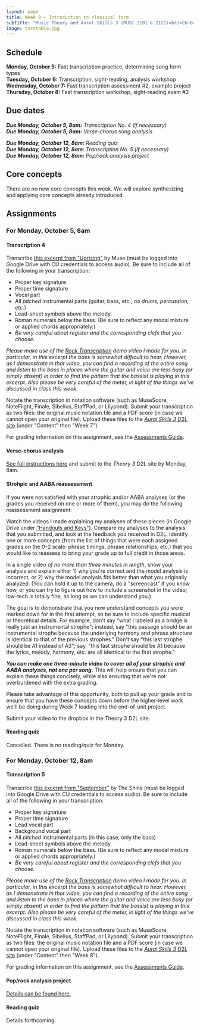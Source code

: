 ```yaml
---
layout: page
title: Week 8 – Introduction to classical form
subTitle: "Music Theory and Aural Skills 3 (MUSC 2101 & 2121)<br/>CU–Boulder, Fall 2015<br/>Kris Shaffer, Ph.D. – coordinator"
image: turntable.jpg
---
```


## Schedule

**Monday, October 5:** Fast transcription practice, determining song form types  
**Tuesday, October 6:** Transcription, sight-reading, analysis workshop  
**Wednesday, October 7:** Fast transcription assessment #2, example project  
**Thursday, October 8:** Fast transcription workshop, sight-reading exam #2

## Due dates

***Due Monday, October 5, 8am:*** *Transcription No. 4 (if necessary)*  
***Due Monday, October 5, 8am:*** *Verse-chorus song analysis*

***Due Monday, October 12, 8am:*** *Reading quiz*  
***Due Monday, October 12, 8am:*** *Transcription No. 5 (if necessary)*  
***Due Monday, October 12, 8am:*** *Pop/rock analysis project*


## Core concepts

There are no new core concepts this week. We will explore synthesizing and applying core concepts already introduced.

## Assignments

### For Monday, October 5, 8am

#### Transcription 4

Transcribe [this excerpt from "Uprising"](https://drive.google.com/open?id=0B9o4hmKNoi6cMnJ0Y1M0ZUFLVlk) by Muse (must be logged into Google Drive with CU credentials to access audio). Be sure to include all of the following in your transcription:

- Proper key signature  
- Proper time signature  
- Vocal part  
- All *pitched* instrumental parts (guitar, bass, etc.; *no drums, percussion, etc.*)  
- Lead-sheet symbols above the melody.  
- Roman numerals below the bass. (Be sure to reflect any modal mixture or applied chords appropriately.)  
- *Be very careful about register and the corresponding clefs that you choose.*

*Please make use of the [Rock Transcription](https://vimeo.com/140450050) demo video I made for you. In particular, in this excerpt the bass is somewhat difficult to hear. However, as I demonstrate in that video, you can find a recording of the entire song and listen to the bass in places where the guitar and voice are less busy (or simply absent) in order to find the pattern that the bassist is playing in this excerpt. Also please be very careful of the meter, in light of the things we've discussed in class this week.*

Notate the transcription in notation software (such as MuseScore, NoteFlight, Finale, Sibelius, StaffPad, or Lilypond). Submit your transcription as two files: the original music notation file and a PDF score (in case we cannot open your original file). Upload these files to the [*Aural Skills 3* D2L site](https://learn.colorado.edu/d2l/home/120555) (under "Content" then "Week 7").

For grading information on this assignment, see the [Assessments Guide](/assessments/).

#### Verse-chorus analysis

[See full instructions here](/analysisVC/) and submit to the *Theory 3* D2L site by Monday, 8am.

#### Strohpic and AABA reassessment

If you were not satisfied with your strophic and/or AABA analyses (or the grades you received on one or more of them), you may do the following reassessment assignment:

Watch the videos I made explaining my analyses of these pieces (in Google Drive under ["Handouts and Keys"](https://drive.google.com/open?id=0B9o4hmKNoi6cfjkweVA5NkNfdzZ4RXNMNTFybG43SlRPdVVmZThkU0VFZlFVNHpaai1Lak0)). Compare my analyses to the analysis that you submitted, and look at the feedback you received in D2L. Identify one or more concepts (from the list of things that were each assigned grades on the 0–2 scale: phrase timings, phrase relationships, etc.) that you would like to reassess to bring your grade up to full credit in those areas.

In a single video *of no more than three minutes in length*, show your analysis and explain either 1) why you're correct and the model analysis is incorrect, or 2) why the model analysis fits better than what you originally analyzed. (You can hold it up to the camera, do a "screencast" if you know how, or you can try to figure out how to include a screenshot in the video; low-tech is totally fine, as long as we can understand you.) 

The goal is to demonstrate that you now understand concepts you were marked down for in the first attempt, so be sure to include specific musical or theoretical details. For example, don't say "what I labeled as a bridge is really just an instrumental strophe"; instead, say "this passage should be an instrumental strophe because the underlying harmony and phrase structure is identical to that of the previous strophes." Don't say "this last strophe should be A1 instead of A3"; say, "this last strophe should be A1 because the lyrics, melody, harmony, etc. are all identical to the first strophe."

***You can make one three-minute video to cover all of your strophic and AABA analyses, not one per song.*** This will help ensure that you can explain these things concisely, while also ensuring that we're not overburdened with the extra grading. 

Please take advantage of this opportunity, both to pull up your grade and to ensure that you have these concepts down before the higher-level work we'll be doing during Week 7 leading into the end-of-unit project.

Submit your video to the dropbox in the Theory 3 D2L site.

#### Reading quiz

Cancelled. There is no reading/quiz for Monday.

### For Monday, October 12, 8am

#### Transcription 5

Transcribe [this excerpt from "September"](https://drive.google.com/open?id=0B9o4hmKNoi6cVmtmaWN1TnBNa0E) by The Shins (must be logged into Google Drive with CU credentials to access audio). Be sure to include all of the following in your transcription:

- Proper key signature  
- Proper time signature  
- Lead vocal part  
- Background vocal part  
- All *pitched* instrumental parts (in this case, only the bass)  
- Lead-sheet symbols above the melody.  
- Roman numerals below the bass. (Be sure to reflect any modal mixture or applied chords appropriately.)  
- *Be very careful about register and the corresponding clefs that you choose.*

*Please make use of the [Rock Transcription](https://vimeo.com/140450050) demo video I made for you. In particular, in this excerpt the bass is somewhat difficult to hear. However, as I demonstrate in that video, you can find a recording of the entire song and listen to the bass in places where the guitar and voice are less busy (or simply absent) in order to find the pattern that the bassist is playing in this excerpt. Also please be very careful of the meter, in light of the things we've discussed in class this week.*

Notate the transcription in notation software (such as MuseScore, NoteFlight, Finale, Sibelius, StaffPad, or Lilypond). Submit your transcription as two files: the original music notation file and a PDF score (in case we cannot open your original file). Upload these files to the [*Aural Skills 3* D2L site](https://learn.colorado.edu/d2l/home/120555) (under "Content" then "Week 8").

For grading information on this assignment, see the [Assessments Guide](/assessments/).

#### Pop/rock analysis project

[Details can be found here.](/popRockProject/)

#### Reading quiz

Details forthcoming.